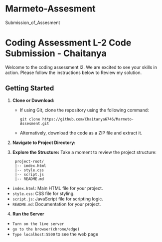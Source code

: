 # Marmeto-Assesment
Submission_of_Assesment
# Coding Assessment L-2 Code Submission - Chaitanya

Welcome to the coding assessment l2. We are excited to see your skills in action. Please follow the instructions below to Review my solution.

## Getting Started

1. **Clone or Download:**
   - If using Git, clone the repository using the following command:
     ```
     git clone https://github.com/Chaitanya6746/Marmeto-Assesment.git
     ```
   - Alternatively, download the code as a ZIP file and extract it.

2. **Navigate to Project Directory:**

3. **Explore the Structure:**
Take a moment to review the project structure:

        project-root/
        |-- index.html
        |-- style.css
        |-- script.js
        |-- README.md
- `index.html`: Main HTML file for your project.
- `style.css`: CSS file for styling.
- `script.js`: JavaScript file for scripting logic.
- `README.md`: Documentation for your project.
 
4. **Run the Server**
	
- `Turn on the live server`
- `go to the browser(chrome/edge)`
- `Type localhost:5500` to see the web page 
